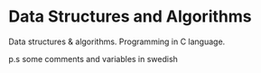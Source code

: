 # Data Structures and Algorithms
Data structures & algorithms. 
Programming in C language.

  p.s some comments and variables in swedish
